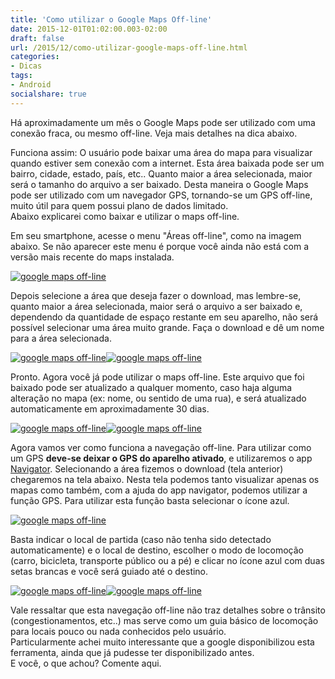 ```yaml
---
title: 'Como utilizar o Google Maps Off-line'
date: 2015-12-01T01:02:00.003-02:00
draft: false
url: /2015/12/como-utilizar-google-maps-off-line.html
categories:
- Dicas
tags:
- Android
socialshare: true
---
```


Há aproximadamente um mês o Google Maps pode ser utilizado com uma conexão fraca, ou mesmo off-line. Veja mais detalhes na dica abaixo.
 
<!--more-->


Funciona assim: O usuário pode baixar uma área do mapa para visualizar quando estiver sem conexão com a internet. Esta área baixada pode ser um bairro, cidade, estado, país, etc.. Quanto maior a área selecionada, maior será o tamanho do arquivo a ser baixado. Desta maneira o Google Maps pode ser utilizado com um navegador GPS, tornando-se um GPS off-line, muito útil para quem possui plano de dados limitado.  
Abaixo explicarei como baixar e utilizar o maps off-line.  

  

Em seu smartphone, acesse o menu "Áreas off-line", como na imagem abaixo. Se não aparecer este menu é porque você ainda não está com a versão mais recente do maps instalada.  
  

[![google maps off-line](https://2.bp.blogspot.com/-v0x0IRPQD8E/VlzxtfuM_5I/AAAAAAAABoc/1-AjGkprf8k/s400/01.png "google maps off-line")](http://2.bp.blogspot.com/-v0x0IRPQD8E/VlzxtfuM_5I/AAAAAAAABoc/1-AjGkprf8k/s1600/01.png)

  

Depois selecione a área que deseja fazer o download, mas lembre-se, quanto maior a área selecionada, maior será o arquivo a ser baixado e, dependendo da quantidade de espaço restante em seu aparelho, não será possível selecionar uma área muito grande. Faça o download e dê um nome para a área selecionada.  
  

[![google maps off-line](https://2.bp.blogspot.com/-rD9OT39O-Eo/Vlzxth_51yI/AAAAAAAABok/4euf6u3tSRU/s400/02.png "google maps off-line")](http://2.bp.blogspot.com/-rD9OT39O-Eo/Vlzxth_51yI/AAAAAAAABok/4euf6u3tSRU/s1600/02.png)[![google maps off-line](https://4.bp.blogspot.com/-U_phna5e8Rg/VlzxtpvEcvI/AAAAAAAABog/nXSV-MpXQFs/s400/03.png "google maps off-line")](http://4.bp.blogspot.com/-U_phna5e8Rg/VlzxtpvEcvI/AAAAAAAABog/nXSV-MpXQFs/s1600/03.png)

  

Pronto. Agora você já pode utilizar o maps off-line. Este arquivo que foi baixado pode ser atualizado a qualquer momento, caso haja alguma alteração no mapa (ex: nome, ou sentido de uma rua), e será atualizado automaticamente em aproximadamente 30 dias.  
  

[![google maps off-line](https://3.bp.blogspot.com/-YEayUtipEg8/VlzxuKvqJfI/AAAAAAAABos/KTw4DT4LptU/s400/05.png "google maps off-line")](http://3.bp.blogspot.com/-YEayUtipEg8/VlzxuKvqJfI/AAAAAAAABos/KTw4DT4LptU/s1600/05.png)[![google maps off-line](https://3.bp.blogspot.com/-vIUEcasAJNg/VlzxuQDhPcI/AAAAAAAABo0/sBFjsUL9jvk/s400/06.png "google maps off-line")](http://3.bp.blogspot.com/-vIUEcasAJNg/VlzxuQDhPcI/AAAAAAAABo0/sBFjsUL9jvk/s1600/06.png)

  

Agora vamos ver como funciona a navegação off-line. Para utilizar como um GPS **deve-se deixar o GPS do aparelho ativado**, e utilizaremos o app [Navigator](https://play.google.com/store/apps/details?id=com.navigation.navigator). Selecionando a área fizemos o download (tela anterior) chegaremos na tela abaixo. Nesta tela podemos tanto visualizar apenas os mapas como também, com a ajuda do app navigator, podemos utilizar a função GPS. Para utilizar esta função basta selecionar o ícone azul.  
  

[![google maps off-line](https://2.bp.blogspot.com/-RLXm6kc61VE/VlzxusSmE1I/AAAAAAAABpE/lNslijLqahc/s400/07.png "google maps off-line")](http://2.bp.blogspot.com/-RLXm6kc61VE/VlzxusSmE1I/AAAAAAAABpE/lNslijLqahc/s1600/07.png)

  

Basta indicar o local de partida (caso não tenha sido detectado automaticamente) e o local de destino, escolher o modo de locomoção (carro, bicicleta, transporte público ou a pé) e clicar no ícone azul com duas setas brancas e você será guiado até o destino.  
  

[![google maps off-line](https://2.bp.blogspot.com/-XyjDapqOcEU/Vlzxu8WlrKI/AAAAAAAABpI/IUdxLUJSwkI/s400/08.png "google maps off-line")](http://2.bp.blogspot.com/-XyjDapqOcEU/Vlzxu8WlrKI/AAAAAAAABpI/IUdxLUJSwkI/s1600/08.png)[![google maps off-line](https://4.bp.blogspot.com/-J1j6SLfqud0/VlzxvC5If7I/AAAAAAAABpQ/nVlxTPlTXKs/s400/09.png "google maps off-line")](http://4.bp.blogspot.com/-J1j6SLfqud0/VlzxvC5If7I/AAAAAAAABpQ/nVlxTPlTXKs/s1600/09.png)

  

Vale ressaltar que esta navegação off-line não traz detalhes sobre o trânsito (congestionamentos, etc..) mas serve como um guia básico de locomoção para locais pouco ou nada conhecidos pelo usuário.  
Particularmente achei muito interessante que a google disponibilizou esta ferramenta, ainda que já pudesse ter disponibilizado antes.  
E você, o que achou? Comente aqui.
